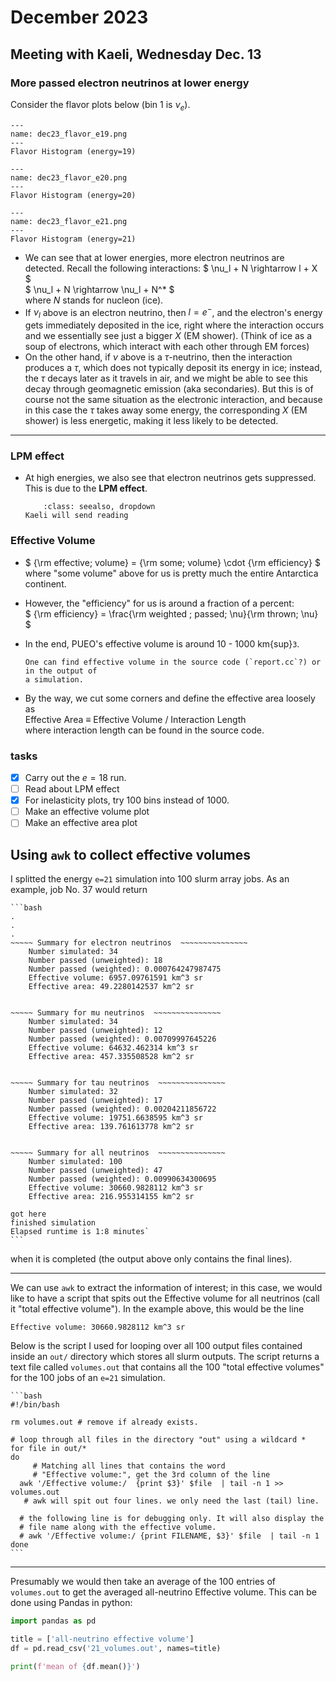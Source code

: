 # December 2023

## Meeting with Kaeli, Wednesday Dec. 13

### More passed electron neutrinos at lower energy
Consider the flavor plots below (bin 1 is $\nu_e$).

```{figure} img/flavor_e=19.png
---
name: dec23_flavor_e19.png
---
Flavor Histogram (energy=19)
```
```{figure} img/flavor_e=20.png
---
name: dec23_flavor_e20.png
---
Flavor Histogram (energy=20)
```
```{figure} img/flavor_e=21.png
---
name: dec23_flavor_e21.png
---
Flavor Histogram (energy=21)
```
* We can see that at lower energies, more electron neutrinos are detected.
    Recall the following interactions:
    $ \nu_l + N \rightarrow l + X $\
    $ \nu_l + N \rightarrow \nu_l + N^* $\
    where $N$ stands for nucleon (ice).
*   If $\nu_l$ above is an electron neutrino, then $l=e^-$, and the electron's energy
    gets immediately deposited in the ice, right where the interaction occurs and we 
    essentially see just a bigger $X$ (EM shower).
    (Think of ice as a soup of electrons, which interact with each other through EM forces)
*   On the other hand, if $\nu$ above is a $\tau$-neutrino, then the interaction produces
    a $\tau$, which does not typically deposit its energy in ice; instead, the $\tau$ decays
    later as it travels in air, and we might be able to see this decay through geomagnetic 
    emission (aka secondaries). But this is of course not the same situation as the 
    electronic interaction, and because in this case the $\tau$ takes away some energy,
    the corresponding $X$ (EM shower) is less energetic, making it less likely to be detected.

---
### LPM effect

*   At high energies, we also see that electron neutrinos gets suppressed. This is due to
    the **LPM effect**.

    ```{admonition} LPM effect
        :class: seealso, dropdown
    Kaeli will send reading
    ```

### Effective Volume

*   $ {\rm effective\; volume} = {\rm some\; volume} \cdot {\rm efficiency} $\
    where "some volume" above for us is pretty much the entire Antarctica continent. 

*   However, the "efficiency" for us is around a fraction of a percent:\
    $ {\rm efficiency} = \frac{\rm weighted \; passed\; \nu}{\rm thrown\; \nu} $

*   In the end, PUEO's effective volume is around 10 - 1000 km{sup}`3`.

    ```{note}
    One can find effective volume in the source code (`report.cc`?) or in the output of
    a simulation.
    ```
*   By the way, we cut some corners and define the effective area loosely as\
    Effective Area $\equiv$ Effective Volume / Interaction Length\
    where interaction length can be found in the source code.


### tasks
+ [x] Carry out the $e=18$ run.
+ [ ] Read about LPM effect
+ [x] For inelasticity plots, try 100 bins instead of 1000.
+ [ ] Make an effective volume plot
+ [ ] Make an effective area plot

## Using `awk` to collect effective volumes

I splitted the energy `e=21` simulation into 100 slurm array jobs.
As an example, job No. 37 would return
````{dropdown} 37.out
```bash
.
.
.
~~~~~ Summary for electron neutrinos  ~~~~~~~~~~~~~~~ 
	Number simulated: 34
	Number passed (unweighted): 18
	Number passed (weighted): 0.000764247987475
	Effective volume: 6957.09761591 km^3 sr
	Effective area: 49.2280142537 km^2 sr


~~~~~ Summary for mu neutrinos  ~~~~~~~~~~~~~~~ 
	Number simulated: 34
	Number passed (unweighted): 12
	Number passed (weighted): 0.00709997645226
	Effective volume: 64632.462314 km^3 sr
	Effective area: 457.335508528 km^2 sr


~~~~~ Summary for tau neutrinos  ~~~~~~~~~~~~~~~ 
	Number simulated: 32
	Number passed (unweighted): 17
	Number passed (weighted): 0.00204211856722
	Effective volume: 19751.6638595 km^3 sr
	Effective area: 139.761613778 km^2 sr


~~~~~ Summary for all neutrinos  ~~~~~~~~~~~~~~~ 
	Number simulated: 100
	Number passed (unweighted): 47
	Number passed (weighted): 0.00990634300695
	Effective volume: 30660.9828112 km^3 sr
	Effective area: 216.955314155 km^2 sr

got here
finished simulation
Elapsed runtime is 1:8 minutes`
```
````
when it is completed (the output above only contains the final lines).

---
We can use `awk` to extract the information of interest; in this case, we would like to 
have a script that spits out the Effective volume for all neutrinos (call it "total effective
volume"). In the example above,
this would be the line
```
Effective volume: 30660.9828112 km^3 sr
```
Below is the script I used for looping over all 100 output files contained inside an `out/`
directory which stores all slurm outputs.
The script returns a text file called `volumes.out` that contains all the 100 "total effective
volumes" for the 100 jobs of an `e=21` simulation.
````{dropdown} evol.bash
```bash
#!/bin/bash

rm volumes.out # remove if already exists.

# loop through all files in the directory "out" using a wildcard *
for file in out/*
do
     # Matching all lines that contains the word 
     # "Effective volume:", get the 3rd column of the line
  awk '/Effective volume:/  {print $3}' $file  | tail -n 1 >> volumes.out
   # awk will spit out four lines. we only need the last (tail) line.

  # the following line is for debugging only. It will also display the
  # file name along with the effective volume.
  # awk '/Effective volume:/ {print FILENAME, $3}' $file  | tail -n 1
done
```
````
---
Presumably we would then take an average of the 100 entries of `volumes.out` to get the
averaged all-neutrino Effective volume. This can be done using Pandas in python:
```python
import pandas as pd

title = ['all-neutrino effective volume']
df = pd.read_csv('21_volumes.out', names=title)

print(f'mean of {df.mean()}')
```
